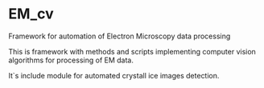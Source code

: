 # EM_cv
Framework for automation of Electron Microscopy data processing

This is framework with methods and scripts implementing computer vision algorithms for processing of EM data.

It\`s include module for automated crystall ice images detection.


